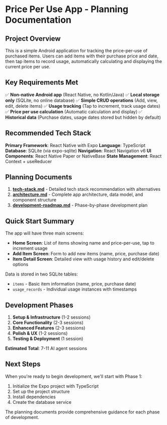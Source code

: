 # Price Per Use App - Planning Documentation

## Project Overview

This is a simple Android application for tracking the price-per-use of purchased items. Users can add items with their purchase price and date, then tap items to record usage, automatically calculating and displaying the current price per use.

## Key Requirements Met

✅ **Non-native Android app** (React Native, no Kotlin/Java)
✅ **Local storage only** (SQLite, no online database)
✅ **Simple CRUD operations** (Add, view, edit, delete items)
✅ **Usage tracking** (Tap to increment, track usage dates)
✅ **Price per use calculation** (Automatic calculation and display)
✅ **Historical data** (Purchase dates, usage dates stored but hidden by default)

## Recommended Tech Stack

**Primary Framework**: React Native with Expo
**Language**: TypeScript
**Database**: SQLite (via expo-sqlite)
**Navigation**: React Navigation v6
**UI Components**: React Native Paper or NativeBase
**State Management**: React Context + useReducer

## Planning Documents

1. **[tech-stack.md](./tech-stack.md)** - Detailed tech stack recommendation with alternatives
2. **[architecture.md](./architecture.md)** - Complete app architecture, data model, and component structure
3. **[development-roadmap.md](./development-roadmap.md)** - Phase-by-phase development plan

## Quick Start Summary

The app will have three main screens:
- **Home Screen**: List of items showing name and price-per-use, tap to increment usage
- **Add Item Screen**: Form to add new items (name, price, purchase date)
- **Item Detail Screen**: Detailed view with usage history and edit/delete options

Data is stored in two SQLite tables:
- `items` - Basic item information (name, price, purchase date)
- `usage_records` - Individual usage instances with timestamps

## Development Phases

1. **Setup & Infrastructure** (1-2 sessions)
2. **Core Functionality** (2-3 sessions)
3. **Enhanced Features** (2-3 sessions)
4. **Polish & UX** (1-2 sessions)
5. **Testing & Deployment** (1 session)

**Estimated Total**: 7-11 AI agent sessions

## Next Steps

When you're ready to begin development, we'll start with Phase 1:
1. Initialize the Expo project with TypeScript
2. Set up the project structure
3. Install dependencies
4. Create the database service

The planning documents provide comprehensive guidance for each phase of development.
